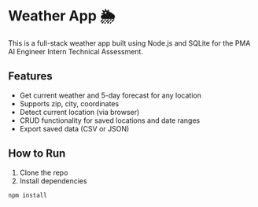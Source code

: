 # Weather App 🌦

This is a full-stack weather app built using Node.js and SQLite for the PMA AI Engineer Intern Technical Assessment.

## Features

- Get current weather and 5-day forecast for any location
- Supports zip, city, coordinates
- Detect current location (via browser)
- CRUD functionality for saved locations and date ranges
- Export saved data (CSV or JSON)

## How to Run

1. Clone the repo
2. Install dependencies

```bash
npm install
